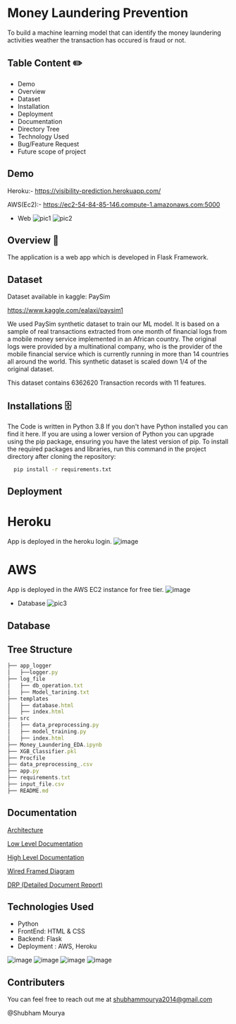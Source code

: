 
# Money Laundering Prevention

To build a machine learning model that can identify the money laundering activities weather the transaction has occured is fraud or not.

## Table Content ✏️
* Demo
* Overview
* Dataset
* Installation
* Deployment
* Documentation
* Directory Tree
* Technology Used
* Bug/Feature Request
* Future scope of project
## Demo
Heroku:- https://visibility-prediction.herokuapp.com/

AWS(Ec2):- https://ec2-54-84-85-146.compute-1.amazonaws.com:5000 

* Web
![pic1](https://user-images.githubusercontent.com/47842305/139574877-0f69b2d6-b1cc-4c57-9871-d36c5521425d.png)
![pic2](https://user-images.githubusercontent.com/47842305/139574888-6834b33d-0913-4a42-9a15-e3cea6f399ac.png)


## Overview  📜
The application is a web app which is developed in Flask Framework.

## Dataset  
Dataset available in kaggle: PaySim

https://www.kaggle.com/ealaxi/paysim1

We used PaySim synthetic dataset to train our ML model. It is based on a sample of real transactions extracted from one month of financial logs from a mobile money service implemented in an African country.
The original logs were provided by a multinational company, who is the provider of the mobile financial service which is currently running in more than 14 countries all around the world. This synthetic dataset is scaled down 1/4 of the original dataset.

This dataset contains 6362620 Transaction records with 11 features.

## Installations  🗄️
The Code is written in Python 3.8 If you don't have Python installed you can find it here. If you are using a lower version of Python you can upgrade using the pip package, ensuring you have the latest version of pip. To install the required packages and libraries, run this command in the project directory after cloning the repository:
```bash
  pip install -r requirements.txt
```
## Deployment

# Heroku
App is deployed in the heroku login. 
![image](https://user-images.githubusercontent.com/47842305/139574946-ccf9a882-93ac-4379-86c4-8562b00050bb.png)

# AWS
App is deployed in the AWS EC2 instance for free tier.
![image](https://user-images.githubusercontent.com/47842305/139574951-4d9f1732-456c-4862-b9c0-84f673c7f6b7.png)

* Database
![pic3](https://user-images.githubusercontent.com/47842305/139574890-9579d928-05cb-4f5a-a345-b94de7c4edff.png)

## Database 

## Tree Structure
```javascript
├── app_logger
│   ├──logger.py
├── log_file
│   ├── db_operation.txt
│   ├── Model_tarining.txt
├── templates
│   ├── database.html
│   ├── index.html
├── src
│   ├── data_preprocessing.py
│   ├── model_training.py
│   ├── index.html
├── Money_Laundering_EDA.ipynb
├── XGB_Classifier.pkl
├── Procfile
├── data_preprocessing_.csv
├── app.py
├── requirements.txt
├── input_file.csv
├── README.md

```


## Documentation

[Architecture](https://linktodocumentation)

[Low Level Documentation](https://linktodocumentation)

[High Level Documentation](https://linktodocumentation)

[Wired Framed Diagram](https://linktodocumentation)

[DRP (Detailed Document Report)](https://linktodocumentation)
## Technologies Used

* Python
* FrontEnd: HTML & CSS
* Backend: Flask 
* Deployment : AWS, Heroku

![image](https://user-images.githubusercontent.com/47842305/139575209-6e90151b-be8c-4ff1-97d9-a7ff5f6b7d94.png)
![image](https://user-images.githubusercontent.com/47842305/139575214-64b5b442-45f6-4d3e-b397-1deb869704e1.png)
![image](https://user-images.githubusercontent.com/47842305/139575215-59c28f81-73f4-4f5d-8e2a-7893b3204fcc.png)
![image](https://user-images.githubusercontent.com/47842305/139575216-01043b7b-1ee9-4ec0-a422-baa146a8555c.png)


## Contributers
You can feel free to reach out me at shubhammourya2014@gmail.com

@Shubham Mourya
